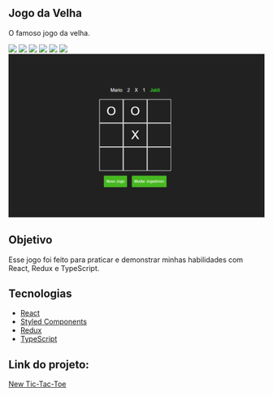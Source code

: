 <h2>    
    Jogo da Velha
</h2>
<p>
    O famoso jogo da velha.
</p>

<div>
    <img src="https://img.shields.io/static/v1?label=licenca&message=MIT&color=A3A3A3&style=flat">
    <img src="https://img.shields.io/static/v1?label=npm&message=6.14.5&color=A3A3A3&style=flat">
    <img src="https://img.shields.io/static/v1?label=yarn&message=1.22.4&color=A3A3A3&style=flat">
    <img src="https://img.shields.io/static/v1?label=react&message=17.0.1&color=A3A3A3&style=flat">
    <img src="https://img.shields.io/static/v1?label=next&message=10.0.3&color=A3A3A3&style=flat">
    <img src="https://img.shields.io/static/v1?label=sass&message=5.0.0&color=A3A3A3&style=flat">
</div>

<div>
    <img src="./github/captura.png">
</div>

<h2 id='objective'>Objetivo</h2>
<p>
    Esse jogo foi feito para praticar e demonstrar minhas habilidades com React, Redux e TypeScript.
</p>

<h2 id='technologies'>
    Tecnologias
</h2>
<ul>
    <li>
        <a href="reactjs.org/">React</a>
    </li>
    <li>
        <a href="styled-components.com">Styled Components</a>
    </li>
    <li>
        <a href="redux.js.org/">Redux</a>
    </li>
    <li>
        <a href="typescriptlang.org">TypeScript</a>
    </li>
</ul>

<h2>
    Link do projeto:
</h2>
<p>
    <a href="https://rafa-new-tic-tac-toe.herokuapp.com/">New Tic-Tac-Toe</a>
</p>
